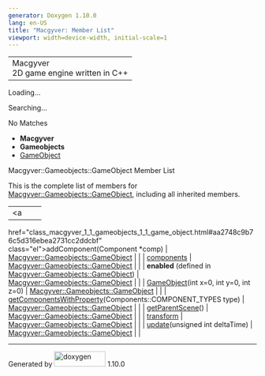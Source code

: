 ```yaml
---
generator: Doxygen 1.10.0
lang: en-US
title: "Macgyver: Member List"
viewport: width=device-width, initial-scale=1
---
```


<div id="top">

<div id="titlearea">

<table data-cellspacing="0" data-cellpadding="0">
<colgroup>
<col style="width: 100%" />
</colgroup>
<tbody>
<tr id="projectrow" class="odd">
<td id="projectalign"><div id="projectname">
Macgyver
</div>
<div id="projectbrief">
2D game engine written in C++
</div></td>
</tr>
</tbody>
</table>

</div>

<div id="main-nav">

</div>

<div id="MSearchSelectWindow"
onmouseover="return searchBox.OnSearchSelectShow()"
onmouseout="return searchBox.OnSearchSelectHide()"
onkeydown="return searchBox.OnSearchSelectKey(event)">

</div>

<div id="MSearchResultsWindow">

<div id="MSearchResults">

<div class="SRPage">

<div id="SRIndex">

<div id="SRResults">

</div>

<div id="Loading" class="SRStatus">

Loading...

</div>

<div id="Searching" class="SRStatus">

Searching...

</div>

<div id="NoMatches" class="SRStatus">

No Matches

</div>

</div>

</div>

</div>

</div>

<div id="nav-path" class="navpath">

- **Macgyver**
- **Gameobjects**
- <a href="class_macgyver_1_1_gameobjects_1_1_game_object.html"
  class="el">GameObject</a>

</div>

</div>

<div class="header">

<div class="headertitle">

<div class="title">

Macgyver::Gameobjects::GameObject Member List

</div>

</div>

</div>

<div class="contents">

This is the complete list of members for
<a href="class_macgyver_1_1_gameobjects_1_1_game_object.html"
class="el">Macgyver::Gameobjects::GameObject</a>, including all
inherited members.

|                                                                                              |                                                               |     |
|----------------------------------------------------------------------------------------------|---------------------------------------------------------------|-----|
| <a                                                                                           
 href="class_macgyver_1_1_gameobjects_1_1_game_object.html#aa2748c9b76c5d316ebea2731cc2ddcbf"  
 class="el">addComponent</a>(Component \*comp)                                                 | <a href="class_macgyver_1_1_gameobjects_1_1_game_object.html" 
                                                                                                class="el">Macgyver::Gameobjects::GameObject</a>               |     |
| <a                                                                                           
 href="class_macgyver_1_1_gameobjects_1_1_game_object.html#a526e591b65196a1af90d294db7306c39"  
 class="el">components</a>                                                                     | <a href="class_macgyver_1_1_gameobjects_1_1_game_object.html" 
                                                                                                class="el">Macgyver::Gameobjects::GameObject</a>               |     |
| **enabled** (defined in <a href="class_macgyver_1_1_gameobjects_1_1_game_object.html"        
 class="el">Macgyver::Gameobjects::GameObject</a>)                                             | <a href="class_macgyver_1_1_gameobjects_1_1_game_object.html" 
                                                                                                class="el">Macgyver::Gameobjects::GameObject</a>               |     |
| <a                                                                                           
 href="class_macgyver_1_1_gameobjects_1_1_game_object.html#a0273c889cea933c2fd9eaba9104f8cb8"  
 class="el">GameObject</a>(int x=0, int y=0, int z=0)                                          | <a href="class_macgyver_1_1_gameobjects_1_1_game_object.html" 
                                                                                                class="el">Macgyver::Gameobjects::GameObject</a>               |     |
| <a                                                                                           
 href="class_macgyver_1_1_gameobjects_1_1_game_object.html#a6947bfb7c95b76e590a285c39b29f91d"  
 class="el">getComponentsWithProperty</a>(Components::COMPONENT_TYPES type)                    | <a href="class_macgyver_1_1_gameobjects_1_1_game_object.html" 
                                                                                                class="el">Macgyver::Gameobjects::GameObject</a>               |     |
| <a                                                                                           
 href="class_macgyver_1_1_gameobjects_1_1_game_object.html#a6be9d2a46c2b8432494ded09f7c93e06"  
 class="el">getParentScene</a>()                                                               | <a href="class_macgyver_1_1_gameobjects_1_1_game_object.html" 
                                                                                                class="el">Macgyver::Gameobjects::GameObject</a>               |     |
| <a                                                                                           
 href="class_macgyver_1_1_gameobjects_1_1_game_object.html#adad86c5feb1cd727e4919727348b659c"  
 class="el">transform</a>                                                                      | <a href="class_macgyver_1_1_gameobjects_1_1_game_object.html" 
                                                                                                class="el">Macgyver::Gameobjects::GameObject</a>               |     |
| <a                                                                                           
 href="class_macgyver_1_1_gameobjects_1_1_game_object.html#a6ffd10b6c9510d1f9ea502017d6d92ef"  
 class="el">update</a>(unsigned int deltaTime)                                                 | <a href="class_macgyver_1_1_gameobjects_1_1_game_object.html" 
                                                                                                class="el">Macgyver::Gameobjects::GameObject</a>               |     |

</div>

------------------------------------------------------------------------

<span class="small">Generated
by [<img src="doxygen.svg" class="footer" width="104" height="31"
alt="doxygen" />](https://www.doxygen.org/index.html) 1.10.0</span>
